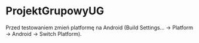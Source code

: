 # ProjektGrupowyUG

Przed testowaniem zmień platformę na Android (Build Settings... -> Platform -> Android -> Switch Platform).
